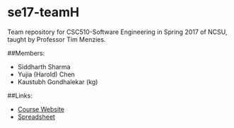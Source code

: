 # se17-teamH
Team repository for CSC510-Software Engineering in Spring 2017 of NCSU, taught by Professor Tim Menzies.

##Members:
- Siddharth Sharma
- Yujia (Harold) Chen
- Kaustubh Gondhalekar (kg)

##Links:
- [Course Website](http://tiny.cc/se17)
- [Spreadsheet](http://tiny.cc/se17give)
